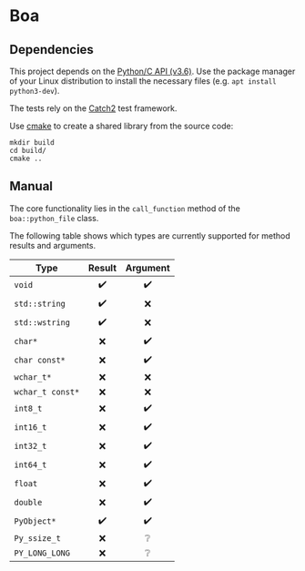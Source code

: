 # Boa

## Dependencies

This project depends on the [Python/C API (v3.6)](https://docs.python.org/3.6/c-api/index.html). Use the package manager of your Linux distribution to install the necessary files (e.g. `apt install python3-dev`).

The tests rely on the [Catch2](https://github.com/catchorg/Catch2) test framework.

Use [cmake](https://cmake.org/) to create a shared library from the source code:
```
mkdir build
cd build/
cmake ..
```

## Manual

The core functionality lies in the `call_function` method of the `boa::python_file` class.

The following table shows which types are currently supported for method results and arguments.

| Type             | Result             | Argument           |
| ---------------- |:------------------:|:------------------:|
| `void`           | :heavy_check_mark: | :heavy_check_mark: |
| `std::string`    | :heavy_check_mark: | :x:                |
| `std::wstring`   | :heavy_check_mark: | :x:                |
| `char*`          | :x:                | :heavy_check_mark: |
| `char const*`    | :x:                | :heavy_check_mark: |
| `wchar_t*`       | :x:                | :x:                |
| `wchar_t const*` | :x:                | :x:                |
| `int8_t`         | :x:                | :heavy_check_mark: |
| `int16_t`        | :x:                | :heavy_check_mark: |
| `int32_t`        | :x:                | :heavy_check_mark: |
| `int64_t`        | :x:                | :heavy_check_mark: |
| `float`          | :x:                | :heavy_check_mark: |
| `double`         | :x:                | :heavy_check_mark: |
| `PyObject*`      | :heavy_check_mark: | :heavy_check_mark: |
| `Py_ssize_t`     | :x:                | :grey_question:    |
| `PY_LONG_LONG`   | :x:                | :grey_question:    |
